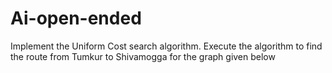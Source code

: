 # Ai-open-ended
 Implement the Uniform Cost search algorithm. Execute the algorithm to find the route from Tumkur to Shivamogga for the graph given below
 


